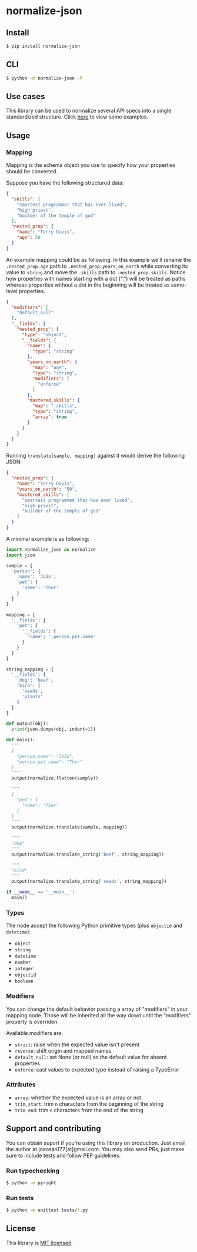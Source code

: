# normalize-json

## Install

```sh
$ pip install normalize-json
```

## CLI

```sh
$ python -m normalize-json -h
```

## Use cases

This library can be used to normalize several API specs into a single standardized structure.
Click [here](https://github.com/capsulbrasil/normalize-json/tree/master/examples) to view some examples.

## Usage

### Mapping

Mapping is the schema object you use to specify how your properties should be converted.

Suppose you have the following structured data:

```json
{
  "skills": [
    "smartest programmer that has ever lived",
    "high priest",
    "builder of the temple of god"
  ],
  "nested_prop": {
    "name": "Terry Davis",
    "age": 50
  }
}
```

An example mapping could be as following. In this example we'll rename the `.nested_prop.age` path to `.nested_prop.years_on_earth` while converting its value to `string` and move the `.skills` path to `.nested_prop.skills`. Notice how properties with names starting with a dot (".") will be treated as paths whereas properties without a dot in the beginning will be treated as same-level properties.

```json
{
  "modifiers": [
    "default_null"
  ],
  "__fields": {
    "nested_prop": {
      "type": "object",
      "__fields": {
        "name": {
          "type": "string"
        },
        "years_on_earth": {
          "map": "age",
          "type": "string",
          "modifiers": [
            "enforce"
          ]
        },
        "mastered_skills": {
          "map": ".skills",
          "type": "string",
          "array": true
        }
      }
    }
  }
}
```

Running `translate(sample, mapping)` against it would derive the following JSON:

```json
{
  "nested_prop": {
    "name": "Terry Davis",
    "years_on_earth": "50",
    "mastered_skills": [
      "smartest programmed that has ever lived",
      "high priest",
      "builder of the temple of god"
    ]
  }
}
```

A minimal example is as following:

```python
import normalize_json as normalize
import json

sample = {
  'person': {
    'name': 'João',
    'pet': {
      'name': 'Thor'
    }
  }
}

mapping = {
  '__fields': {
    'pet': {
      '__fields': {
        'name': '.person.pet.name'
      }
    }
  }
}

string_mapping = {
  '__fields': {
    'dog': 'beef',
    'bird': [
      'seeds',
      'plants'
    ]
  }
}

def output(obj):
  print(json.dumps(obj, indent=2))

def main():
  """
  {
    "person.name": "João",
    "person.pet.name": "Thor"
  }
  """
  output(normalize.flatten(sample))

  """
  {
    "pet": {
      "name": "Thor"
    }
  }
  """
  output(normalize.translate(sample, mapping))

  """
  "dog"
  """
  output(normalize.translate_string('beef', string_mapping))

  """
  "bird"
  """
  output(normalize.translate_string('seeds', string_mapping))

if __name__ == '__main__':
  main()
```

### Types

The node accept the following Python primitive types (plus `objectid` and `datetime`):

- `object`
- `string`
- `datetime`
- `number`
- `integer`
- `objectid`
- `boolean`

### Modifiers

You can change the default behavior passing a array of "modifiers" in your mapping node. Those will be inherited all the way down until the "modifiers" property is overriden.

Available modifiers are:

- `strict`: raise when the expected value isn't present
- `reverse`: shift origin and mapped names
- `default_null`: set None (or null) as the default value for absent properties
- `enforce`: cast values to expected type instead of raising a TypeError

### Attributes

- `array`: whether the expected value is an array or not
- `trim_start`: trim `n` characters from the beginning of the string
- `trim_end`: trim `n` characters from the end of the string

## Support and contributing

You can obtain suport if you're using this library on production. Just email the author at joaosan177[at]gmail.com. You may also send PRs, just make sure to include tests and follow PEP guidelines.

### Run typechecking

```sh
$ python -m pyright
```

### Run tests

```sh
$ python -m unittest tests/*.py
```


## License

This library is [MIT licensed](https://github.com/capsulbrasil/normalize-json/tree/master/LICENSE).
